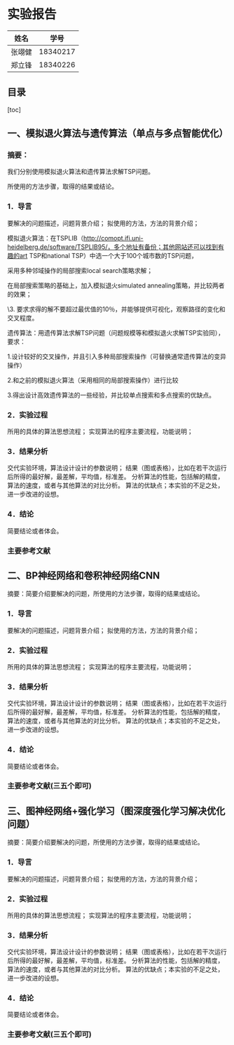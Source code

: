 # 实验报告

| 姓名   | 学号     |
| ------ | -------- |
| 张翊健 | 18340217 |
| 郑立锋 | 18340226 |

## 目录

[toc]

<div style="page-break-after:always"></div>

## 一、模拟退火算法与遗传算法（单点与多点智能优化）

### 摘要：

我们分别使用模拟退火算法和遗传算法求解TSP问题。



所使用的方法步骤，取得的结果或结论。



### 1．导言

   要解决的问题描述，问题背景介绍；
   拟使用的方法，方法的背景介绍；



模拟退火算法：在TSPLIB（http://comopt.ifi.uni-heidelberg.de/software/TSPLIB95/，多个地址有备份；其他网站还可以找到有趣的art TSP和national TSP）中选一个大于100个城市数的TSP问题，

采用多种邻域操作的局部搜索local search策略求解；

在局部搜索策略的基础上，加入模拟退火simulated annealing策略，并比较两者的效果；

\3. 要求求得的解不要超过最优值的10％，并能够提供可视化，观察路径的变化和交叉程度。

 

遗传算法：用遗传算法求解TSP问题（问题规模等和模拟退火求解TSP实验同），要求：

1.设计较好的交叉操作，并且引入多种局部搜索操作（可替换通常遗传算法的变异操作）

2.和之前的模拟退火算法（采用相同的局部搜索操作）进行比较

3.得出设计高效遗传算法的一些经验，并比较单点搜索和多点搜索的优缺点。





### 2．实验过程

   所用的具体的算法思想流程；
   实现算法的程序主要流程，功能说明；

### 3．结果分析

   交代实验环境，算法设计设计的参数说明；
   结果（图或表格），比如在若干次运行后所得的最好解，最差解，平均值，标准差。
   分析算法的性能，包括解的精度，算法的速度，或者与其他算法的对比分析。
   算法的优缺点；本实验的不足之处，进一步改进的设想。

### 4．结论

   简要结论或者体会。



### 主要参考文献





## 二、BP神经网络和卷积神经网络CNN

摘要：简要介绍要解决的问题，所使用的方法步骤，取得的结果或结论。



### 1．导言

   要解决的问题描述，问题背景介绍；
   拟使用的方法，方法的背景介绍；

### 2．实验过程

   所用的具体的算法思想流程；
   实现算法的程序主要流程，功能说明；

### 3．结果分析

   交代实验环境，算法设计设计的参数说明；
   结果（图或表格），比如在若干次运行后所得的最好解，最差解，平均值，标准差。
   分析算法的性能，包括解的精度，算法的速度，或者与其他算法的对比分析。
   算法的优缺点；本实验的不足之处，进一步改进的设想。

### 4．结论

   简要结论或者体会。



### 主要参考文献(三五个即可)





## 三、图神经网络+强化学习（图深度强化学习解决优化问题）

摘要：简要介绍要解决的问题，所使用的方法步骤，取得的结果或结论。



### 1．导言

   要解决的问题描述，问题背景介绍；
   拟使用的方法，方法的背景介绍；

### 2．实验过程

   所用的具体的算法思想流程；
   实现算法的程序主要流程，功能说明；

### 3．结果分析

   交代实验环境，算法设计设计的参数说明；
   结果（图或表格），比如在若干次运行后所得的最好解，最差解，平均值，标准差。
   分析算法的性能，包括解的精度，算法的速度，或者与其他算法的对比分析。
   算法的优缺点；本实验的不足之处，进一步改进的设想。

### 4．结论

   简要结论或者体会。



### 主要参考文献(三五个即可)









